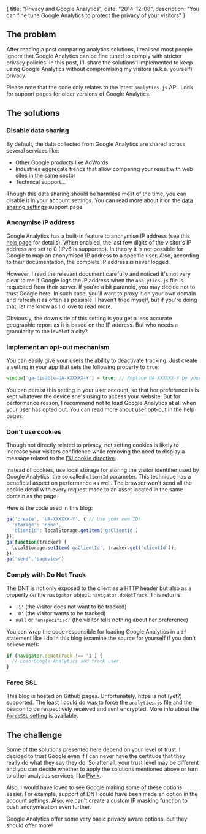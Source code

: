 {
  title: "Privacy and Google Analytics",
  date: "2014-12-08",
  description: "You can fine tune Google Analytics to protect the privacy of your visitors"
}

## The problem

After reading a post comparing analytics solutions, I realised most people ignore that Google Analytics can be fine tuned to comply with stricter privacy policies. In this post, I'll share the solutions I implemented to keep using Google Analytics without compromising my visitors (a.k.a. yourself) privacy.

Please note that the code only relates to the latest `analytics.js` API. Look for support pages for older versions of Google Analytics.

## The solutions

### Disable data sharing

By default, the data collected from Google Analytics are shared across several services like:

* Other Google products like AdWords
* Industries aggregate trends that allow comparing your result with web sites in the same sector
* Technical support...

Though this data sharing should be harmless most of the time, you can disable it in your account settings. You can read more about it on the [data sharing settings](https://support.google.com/analytics/answer/1011397?hl=en) support page.

### Anonymise IP address

Google Analytics has a built-in feature to anonymise IP address (see this [help page](https://support.google.com/analytics/answer/2763052?hl=en) for details). When enabled, the last few digits of the visitor's IP address are set to 0 (IPv6 is supported).
In theory it is not possible for Google to map an anonymised IP address to a specific user. Also, according to their documentation, the complete IP address is never logged.

However, I read the relevant document carefully and noticed it's not very clear to me if Google logs the IP address when the `analytics.js` file is requested from their server. If you're a bit paranoid, you may decide not to trust Google here. In such case, you'll want to proxy it on your own domain and refresh it as often as possible. I haven't tried myself, but if you're doing that, let me know as I'd love to read more.

Obviously, the down side of this setting is you get a less accurate geographic report as it is based on the IP address. But who needs a granularity to the level of a city?

### Implement an opt-out mechanism

You can easily give your users the ability to deactivate tracking. Just create a setting in your app that sets the following property to `true`:
```javascript
window['ga-disable-UA-XXXXXX-Y'] = true; // Replace UA-XXXXXX-Y by your Google Analytics ID
```

You can persist this setting in your user account, so that her preference is is kept whatever the device she's using to access your website. But for performance reason, I recommend not to load Google Analytics at all when your user has opted out.
You can read more about [user opt-out](https://developers.google.com/analytics/devguides/collection/analyticsjs/advanced#optout) in the help pages.

### Don't use cookies

Though not directly related to privacy, not setting cookies is likely to increase your visitors confidence while removing the need to display a message related to the [EU cookie directive](https://en.wikipedia.org/wiki/HTTP_cookie#EU_cookie_directive).

Instead of cookies, use local storage for storing the visitor identifier used by Google Analytics, the so called `clientId` parameter. This technique has a beneficial aspect on performance as well. The browser won't send all the cookie detail with every request made to an asset located in the same domain as the page.

Here is the code used in this blog:
```javascript
ga('create', 'UA-XXXXXX-Y', { // Use your own ID!
  'storage': 'none',
  'clientId': localStorage.getItem('gaClientId')
});
ga(function(tracker) {
  localStorage.setItem('gaClientId', tracker.get('clientId'));
});
ga('send','pageview')
```

### Comply with Do Not Track

The DNT is not only exposed to the client as a HTTP header but also as a property on the `navigator` object: `navigator.doNotTrack`. This returns:

* `'1'` (the visitor does not want to be tracked)
* `'0'` (the visitor wants to be tracked)
* `null` or `'unspecified'` (the visitor tells nothing about her preference)

You can wrap the code responsible for loading Google Analytics in a `if` statement like I do in this blog (examine the source for yourself if you don't believe me!):
```javascript
if (navigator.doNotTrack !== '1') {
  // Load Google Analytics and track user.
}
```

### Force SSL

This blog is hosted on Github pages. Unfortunately, https is not (yet?) supported. The least I could do was to force the `analytics.js` file and the beacon to be respectively received and sent encrypted.
More info about the [`forceSSL` setting](https://developers.google.com/analytics/devguides/collection/analyticsjs/field-reference#forceSSL) is available.

## The challenge

Some of the solutions presented here depend on your level of trust. I decided to trust Google even if I can never have the certitude that they really do what they say they do.
So after all, your trust level may be different and you can decide whether to apply the solutions mentioned above or turn to other analytics services, like [Piwik](http://piwik.org/).

Also, I would have loved to see Google making some of these options easier. For example, support of DNT could have been made an option in the account settings. Also, we can't create a custom IP masking function to push anonymisation even further.

Google Analytics offer some very basic privacy aware options, but they should offer more!
